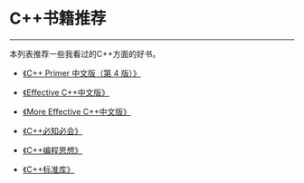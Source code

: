 # C++书籍推荐
-------
本列表推荐一些我看过的C++方面的好书。

- [《C++ Primer 中文版（第 4 版）》][1]
- [《Effective C++中文版》][2]
- [《More Effective C++中文版》][3]
- [《C++必知必会》][4]
- [《C++编程思想》][5]
- [《C++标准库》][6]


  [1]: http://book.douban.com/subject/1767741/
  [2]: http://book.douban.com/subject/1231590/
  [3]: http://book.douban.com/subject/2078636/
  [4]: http://book.douban.com/subject/1454486/
  [5]: http://book.douban.com/subject/6558198/
  [6]: http://book.douban.com/subject/26419721/